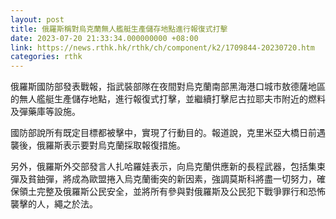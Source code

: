```yaml
---
layout: post
title: 俄羅斯稱對烏克蘭無人艦艇生產儲存地點進行報復式打擊
date: 2023-07-20 21:33:34.000000000 +08:00
link: https://news.rthk.hk/rthk/ch/component/k2/1709844-20230720.htm
categories: rthk
---
```


俄羅斯國防部發表戰報，指武裝部隊在夜間對烏克蘭南部黑海港口城市敖德薩地區的無人艦艇生產儲存地點，進行報復式打擊，並繼續打擊尼古拉耶夫市附近的燃料及彈藥庫等設施。

國防部說所有既定目標都被擊中，實現了行動目的。報道說，克里米亞大橋日前遇襲後，俄羅斯表示要對烏克蘭採取報復措施。

另外，俄羅斯外交部發言人扎哈羅娃表示，向烏克蘭供應新的長程武器，包括集束彈及貧鈾彈，將成為歐盟捲入烏克蘭衝突的新因素，強調莫斯科將盡一切努力，確保領土完整及俄羅斯公民安全，並將所有參與對俄羅斯及公民犯下戰爭罪行和恐怖襲擊的人，繩之於法。
